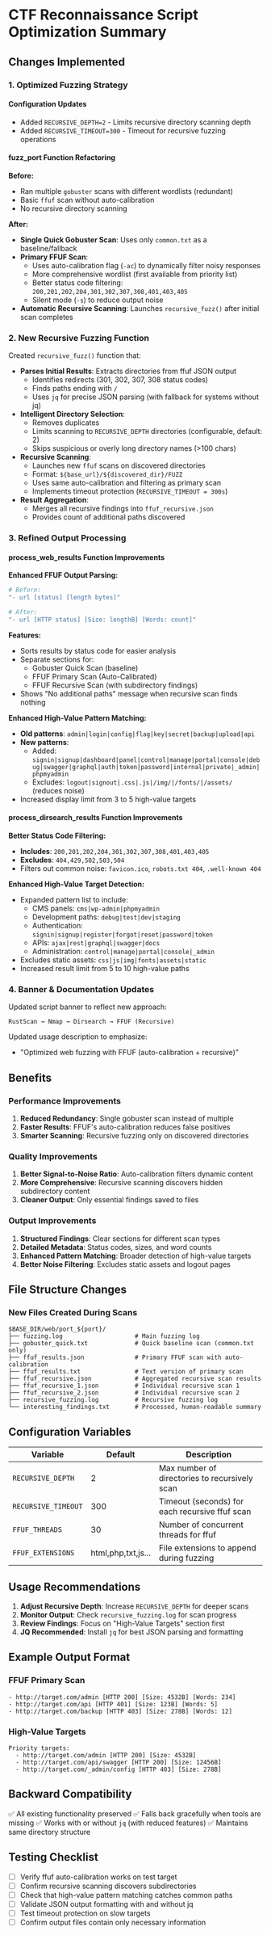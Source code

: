 # CTF Reconnaissance Script Optimization Summary

## Changes Implemented

### 1. **Optimized Fuzzing Strategy**

#### Configuration Updates

- Added `RECURSIVE_DEPTH=2` - Limits recursive directory scanning depth
- Added `RECURSIVE_TIMEOUT=300` - Timeout for recursive fuzzing operations

#### fuzz_port Function Refactoring

**Before:**

- Ran multiple `gobuster` scans with different wordlists (redundant)
- Basic `ffuf` scan without auto-calibration
- No recursive directory scanning

**After:**

- **Single Quick Gobuster Scan**: Uses only `common.txt` as a baseline/fallback
- **Primary FFUF Scan**:
  - Uses auto-calibration flag (`-ac`) to dynamically filter noisy responses
  - More comprehensive wordlist (first available from priority list)
  - Better status code filtering: `200,201,202,204,301,302,307,308,401,403,405`
  - Silent mode (`-s`) to reduce output noise
- **Automatic Recursive Scanning**: Launches `recursive_fuzz()` after initial scan completes

### 2. **New Recursive Fuzzing Function**

Created `recursive_fuzz()` function that:

- **Parses Initial Results**: Extracts directories from ffuf JSON output
  - Identifies redirects (301, 302, 307, 308 status codes)
  - Finds paths ending with `/`
  - Uses `jq` for precise JSON parsing (with fallback for systems without jq)
- **Intelligent Directory Selection**:
  - Removes duplicates
  - Limits scanning to `RECURSIVE_DEPTH` directories (configurable, default: 2)
  - Skips suspicious or overly long directory names (>100 chars)
- **Recursive Scanning**:
  - Launches new `ffuf` scans on discovered directories
  - Format: `${base_url}/${discovered_dir}/FUZZ`
  - Uses same auto-calibration and filtering as primary scan
  - Implements timeout protection (`RECURSIVE_TIMEOUT = 300s`)
- **Result Aggregation**:
  - Merges all recursive findings into `ffuf_recursive.json`
  - Provides count of additional paths discovered

### 3. **Refined Output Processing**

#### process_web_results Function Improvements

**Enhanced FFUF Output Parsing:**

```bash
# Before:
"- url [status] [length bytes]"

# After:
"- url [HTTP status] [Size: lengthB] [Words: count]"
```

**Features:**

- Sorts results by status code for easier analysis
- Separate sections for:
  - Gobuster Quick Scan (baseline)
  - FFUF Primary Scan (Auto-Calibrated)
  - FFUF Recursive Scan (with subdirectory findings)
- Shows "No additional paths" message when recursive scan finds nothing

**Enhanced High-Value Pattern Matching:**

- **Old patterns**: `admin|login|config|flag|key|secret|backup|upload|api`
- **New patterns**:
  - Added: `signin|signup|dashboard|panel|control|manage|portal|console|debug|swagger|graphql|auth|token|password|internal|private|_admin|phpmyadmin`
  - Excludes: `logout|signout|.css|.js|/img/|/fonts/|/assets/` (reduces noise)
- Increased display limit from 3 to 5 high-value targets

#### process_dirsearch_results Function Improvements

**Better Status Code Filtering:**

- **Includes**: `200,201,202,204,301,302,307,308,401,403,405`
- **Excludes**: `404,429,502,503,504`
- Filters out common noise: `favicon.ico`, `robots.txt 404`, `.well-known 404`

**Enhanced High-Value Target Detection:**

- Expanded pattern list to include:
  - CMS panels: `cms|wp-admin|phpmyadmin`
  - Development paths: `debug|test|dev|staging`
  - Authentication: `signin|signup|register|forgot|reset|password|token`
  - APIs: `ajax|rest|graphql|swagger|docs`
  - Administration: `control|manage|portal|console|_admin`
- Excludes static assets: `css|js|img|fonts|assets|static`
- Increased result limit from 5 to 10 high-value paths

### 4. **Banner & Documentation Updates**

Updated script banner to reflect new approach:

```
RustScan → Nmap → Dirsearch → FFUF (Recursive)
```

Updated usage description to emphasize:

- "Optimized web fuzzing with FFUF (auto-calibration + recursive)"

## Benefits

### Performance Improvements

1. **Reduced Redundancy**: Single gobuster scan instead of multiple
2. **Faster Results**: FFUF's auto-calibration reduces false positives
3. **Smarter Scanning**: Recursive fuzzing only on discovered directories

### Quality Improvements

1. **Better Signal-to-Noise Ratio**: Auto-calibration filters dynamic content
2. **More Comprehensive**: Recursive scanning discovers hidden subdirectory content
3. **Cleaner Output**: Only essential findings saved to files

### Output Improvements

1. **Structured Findings**: Clear sections for different scan types
2. **Detailed Metadata**: Status codes, sizes, and word counts
3. **Enhanced Pattern Matching**: Broader detection of high-value targets
4. **Better Noise Filtering**: Excludes static assets and logout pages

## File Structure Changes

### New Files Created During Scans

```
$BASE_DIR/web/port_${port}/
├── fuzzing.log                    # Main fuzzing log
├── gobuster_quick.txt             # Quick baseline scan (common.txt only)
├── ffuf_results.json              # Primary FFUF scan with auto-calibration
├── ffuf_results.txt               # Text version of primary scan
├── ffuf_recursive.json            # Aggregated recursive scan results
├── ffuf_recursive_1.json          # Individual recursive scan 1
├── ffuf_recursive_2.json          # Individual recursive scan 2
├── recursive_fuzzing.log          # Recursive fuzzing log
└── interesting_findings.txt       # Processed, human-readable summary
```

## Configuration Variables

| Variable            | Default            | Description                                    |
| ------------------- | ------------------ | ---------------------------------------------- |
| `RECURSIVE_DEPTH`   | 2                  | Max number of directories to recursively scan  |
| `RECURSIVE_TIMEOUT` | 300                | Timeout (seconds) for each recursive ffuf scan |
| `FFUF_THREADS`      | 30                 | Number of concurrent threads for ffuf          |
| `FFUF_EXTENSIONS`   | html,php,txt,js... | File extensions to append during fuzzing       |

## Usage Recommendations

1. **Adjust Recursive Depth**: Increase `RECURSIVE_DEPTH` for deeper scans
2. **Monitor Output**: Check `recursive_fuzzing.log` for scan progress
3. **Review Findings**: Focus on "High-Value Targets" section first
4. **JQ Recommended**: Install `jq` for best JSON parsing and formatting

## Example Output Format

### FFUF Primary Scan

```
- http://target.com/admin [HTTP 200] [Size: 4532B] [Words: 234]
- http://target.com/api [HTTP 401] [Size: 123B] [Words: 5]
- http://target.com/backup [HTTP 403] [Size: 278B] [Words: 12]
```

### High-Value Targets

```
Priority targets:
  - http://target.com/admin [HTTP 200] [Size: 4532B]
  - http://target.com/api/swagger [HTTP 200] [Size: 12456B]
  - http://target.com/_admin/config [HTTP 403] [Size: 278B]
```

## Backward Compatibility

✅ All existing functionality preserved
✅ Falls back gracefully when tools are missing
✅ Works with or without `jq` (with reduced features)
✅ Maintains same directory structure

## Testing Checklist

- [ ] Verify ffuf auto-calibration works on test target
- [ ] Confirm recursive scanning discovers subdirectories
- [ ] Check that high-value pattern matching catches common paths
- [ ] Validate JSON output formatting with and without jq
- [ ] Test timeout protection on slow targets
- [ ] Confirm output files contain only necessary information
